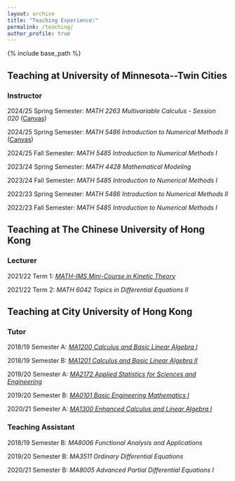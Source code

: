 ```yaml
---
layout: archive
title: "Teaching Experience:"
permalink: /teaching/
author_profile: true
---
```


{% include base_path %}

## Teaching at University of Minnesota--Twin Cities

### Instructor

2024/25 Spring Semester: _MATH 2263 Multivariable Calculus - Session 020_ ([Canvas](https://canvas.umn.edu/login)) 

2024/25 Spring Semester: _MATH 5486 Introduction to Numerical Methods II_ ([Canvas](https://canvas.umn.edu/login)) 

2024/25 Fall Semester: _MATH 5485 Introduction to Numerical Methods I_ 

2023/24 Spring Semester: _MATH 4428 Mathematical Modeling_ 

2023/24 Fall Semester: _MATH 5485 Introduction to Numerical Methods I_ 

2022/23 Spring Semester: _MATH 5486 Introduction to Numerical Methods II_ 

2022/23 Fall Semester: _MATH 5485 Introduction to Numerical Methods I_ 

## Teaching at The Chinese University of Hong Kong

### Lecturer

2021/22 Term 1: [_MATH-IMS Mini-Course in Kinetic Theory_](/files/2021-22_Mini_Course_Overview.pdf)

2021/22 Term 2: _MATH 6042 Topics in Differential Equations II_

## Teaching at City University of Hong Kong

### Tutor

2018/19 Semester A: [_MA1200 Calculus and Basic Linear Algebra I_](/files/1819MA1200.pdf)

2018/19 Semester B: [_MA1201 Calculus and Basic Linear Algebra II_](/files/1819BMA1201.pdf)

2019/20 Semester A: [_MA2172 Applied Statistics for Sciences and Engineering_](/files/1920MA2172.pdf)

2019/20 Semester B: [_MA0101 Basic Engineering Mathematics I_](/files/1920BMA0101.pdf)

2020/21 Semester A: [_MA1300 Enhanced Calculus and Linear Algebra I_](/files/2021AMA1300.pdf)


### Teaching Assistant

2018/19 Semester B: _MA8006 Functional Analysis and Applications_

2019/20 Semester B: _MA3511 Ordinary Differential Equations_

2020/21 Semester B: _MA8005 Advanced Partial Differential Equations I_
